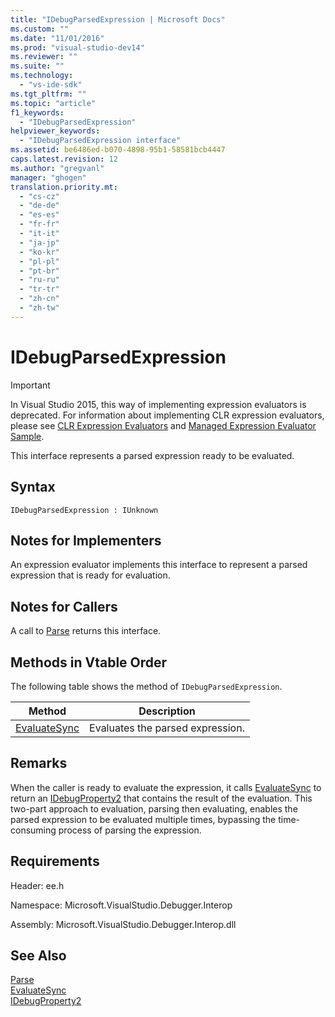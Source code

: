 ```yaml
---
title: "IDebugParsedExpression | Microsoft Docs"
ms.custom: ""
ms.date: "11/01/2016"
ms.prod: "visual-studio-dev14"
ms.reviewer: ""
ms.suite: ""
ms.technology: 
  - "vs-ide-sdk"
ms.tgt_pltfrm: ""
ms.topic: "article"
f1_keywords: 
  - "IDebugParsedExpression"
helpviewer_keywords: 
  - "IDebugParsedExpression interface"
ms.assetid: be6486ed-b070-4898-95b1-58581bcb4447
caps.latest.revision: 12
ms.author: "gregvanl"
manager: "ghogen"
translation.priority.mt: 
  - "cs-cz"
  - "de-de"
  - "es-es"
  - "fr-fr"
  - "it-it"
  - "ja-jp"
  - "ko-kr"
  - "pl-pl"
  - "pt-br"
  - "ru-ru"
  - "tr-tr"
  - "zh-cn"
  - "zh-tw"
---
```

# IDebugParsedExpression
> [!IMPORTANT]
>  In Visual Studio 2015, this way of implementing expression evaluators is deprecated. For information about implementing CLR expression evaluators, please see [CLR Expression Evaluators](https://github.com/Microsoft/ConcordExtensibilitySamples/wiki/CLR-Expression-Evaluators) and [Managed Expression Evaluator Sample](https://github.com/Microsoft/ConcordExtensibilitySamples/wiki/Managed-Expression-Evaluator-Sample).  
  
 This interface represents a parsed expression ready to be evaluated.  
  
## Syntax  
  
```  
IDebugParsedExpression : IUnknown  
```  
  
## Notes for Implementers  
 An expression evaluator implements this interface to represent a parsed expression that is ready for evaluation.  
  
## Notes for Callers  
 A call to [Parse](../../../extensibility/debugger/reference/idebugexpressionevaluator-parse.md) returns this interface.  
  
## Methods in Vtable Order  
 The following table shows the method of `IDebugParsedExpression`.  
  
|Method|Description|  
|------------|-----------------|  
|[EvaluateSync](../../../extensibility/debugger/reference/idebugparsedexpression-evaluatesync.md)|Evaluates the parsed expression.|  
  
## Remarks  
 When the caller is ready to evaluate the expression, it calls [EvaluateSync](../../../extensibility/debugger/reference/idebugparsedexpression-evaluatesync.md) to return an [IDebugProperty2](../../../extensibility/debugger/reference/idebugproperty2.md) that contains the result of the evaluation. This two-part approach to evaluation, parsing then evaluating, enables the parsed expression to be evaluated multiple times, bypassing the time-consuming process of parsing the expression.  
  
## Requirements  
 Header: ee.h  
  
 Namespace: Microsoft.VisualStudio.Debugger.Interop  
  
 Assembly: Microsoft.VisualStudio.Debugger.Interop.dll  
  
## See Also  
 [Parse](../../../extensibility/debugger/reference/idebugexpressionevaluator-parse.md)   
 [EvaluateSync](../../../extensibility/debugger/reference/idebugparsedexpression-evaluatesync.md)   
 [IDebugProperty2](../../../extensibility/debugger/reference/idebugproperty2.md)